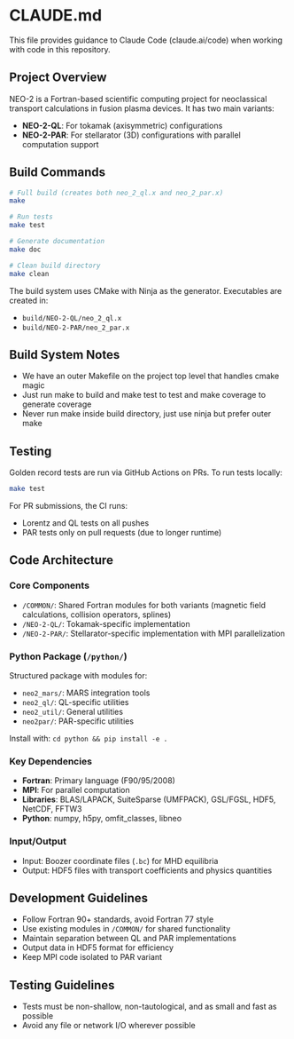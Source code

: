 # CLAUDE.md

This file provides guidance to Claude Code (claude.ai/code) when working with code in this repository.

## Project Overview

NEO-2 is a Fortran-based scientific computing project for neoclassical transport calculations in fusion plasma devices. It has two main variants:
- **NEO-2-QL**: For tokamak (axisymmetric) configurations
- **NEO-2-PAR**: For stellarator (3D) configurations with parallel computation support

## Build Commands

```bash
# Full build (creates both neo_2_ql.x and neo_2_par.x)
make

# Run tests
make test

# Generate documentation
make doc

# Clean build directory
make clean
```

The build system uses CMake with Ninja as the generator. Executables are created in:
- `build/NEO-2-QL/neo_2_ql.x`
- `build/NEO-2-PAR/neo_2_par.x`

## Build System Notes

- We have an outer Makefile on the project top level that handles cmake magic
- Just run make to build and make test to test and make coverage to generate coverage
- Never run make inside build directory, just use ninja but prefer outer make

## Testing

Golden record tests are run via GitHub Actions on PRs. To run tests locally:
```bash
make test
```

For PR submissions, the CI runs:
- Lorentz and QL tests on all pushes
- PAR tests only on pull requests (due to longer runtime)

## Code Architecture

### Core Components
- `/COMMON/`: Shared Fortran modules for both variants (magnetic field calculations, collision operators, splines)
- `/NEO-2-QL/`: Tokamak-specific implementation
- `/NEO-2-PAR/`: Stellarator-specific implementation with MPI parallelization

### Python Package (`/python/`)
Structured package with modules for:
- `neo2_mars/`: MARS integration tools
- `neo2_ql/`: QL-specific utilities
- `neo2_util/`: General utilities
- `neo2par/`: PAR-specific utilities

Install with: `cd python && pip install -e .`

### Key Dependencies
- **Fortran**: Primary language (F90/95/2008)
- **MPI**: For parallel computation
- **Libraries**: BLAS/LAPACK, SuiteSparse (UMFPACK), GSL/FGSL, HDF5, NetCDF, FFTW3
- **Python**: numpy, h5py, omfit_classes, libneo

### Input/Output
- Input: Boozer coordinate files (`.bc`) for MHD equilibria
- Output: HDF5 files with transport coefficients and physics quantities

## Development Guidelines

- Follow Fortran 90+ standards, avoid Fortran 77 style
- Use existing modules in `/COMMON/` for shared functionality
- Maintain separation between QL and PAR implementations
- Output data in HDF5 format for efficiency
- Keep MPI code isolated to PAR variant

## Testing Guidelines

- Tests must be non-shallow, non-tautological, and as small and fast as possible
- Avoid any file or network I/O wherever possible